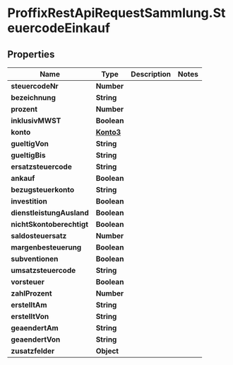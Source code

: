 # ProffixRestApiRequestSammlung.SteuercodeEinkauf

## Properties
Name | Type | Description | Notes
------------ | ------------- | ------------- | -------------
**steuercodeNr** | **Number** |  | 
**bezeichnung** | **String** |  | 
**prozent** | **Number** |  | 
**inklusivMWST** | **Boolean** |  | 
**konto** | [**Konto3**](Konto3.md) |  | 
**gueltigVon** | **String** |  | 
**gueltigBis** | **String** |  | 
**ersatzsteuercode** | **String** |  | 
**ankauf** | **Boolean** |  | 
**bezugsteuerkonto** | **String** |  | 
**investition** | **Boolean** |  | 
**dienstleistungAusland** | **Boolean** |  | 
**nichtSkontoberechtigt** | **Boolean** |  | 
**saldosteuersatz** | **Number** |  | 
**margenbesteuerung** | **Boolean** |  | 
**subventionen** | **Boolean** |  | 
**umsatzsteuercode** | **String** |  | 
**vorsteuer** | **Boolean** |  | 
**zahlProzent** | **Number** |  | 
**erstelltAm** | **String** |  | 
**erstelltVon** | **String** |  | 
**geaendertAm** | **String** |  | 
**geaendertVon** | **String** |  | 
**zusatzfelder** | **Object** |  | 


